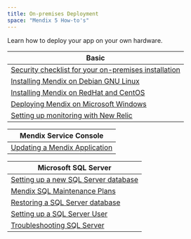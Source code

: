 ```yaml
---
title: On-premises Deployment
space: "Mendix 5 How-to's"
---
```


Learn how to deploy your app on your own hardware.

| Basic
| ----------------------------------------------
| [Security checklist for your on-premises installation](/howto50/security-checklist-for-your-on-premises-installation)
| [Installing Mendix on Debian GNU Linux](/howto50/installing-mendix-on-debian-gnu-linux)
| [Installing Mendix on RedHat and CentOS](/howto50/installing-mendix-on-redhat-and-centos)
| [Deploying Mendix on Microsoft Windows](/howto50/deploying-mendix-on-microsoft-windows)
| [Setting up monitoring with New Relic](/howto50/setting-up-monitoring-with-new-relic)

| Mendix Service Console
| ----------------------------------------------
| [Updating a Mendix Application](/howto50/updating-a-mendix-application)

| Microsoft SQL Server
| ----------------------------------------------
| [Setting up a new SQL Server database](/howto50/setting-up-a-new-sql-server-database)
| [Mendix SQL Maintenance Plans](/howto50/mendix-sql-maintenance-plans)
| [Restoring a SQL Server database](/howto50/restoring-a-sql-server-database)
| [Setting up a SQL Server User](/howto50/setting-up-a-sql-server-user)
| [Troubleshooting SQL Server](/howto50/troubleshooting-sql-server)
